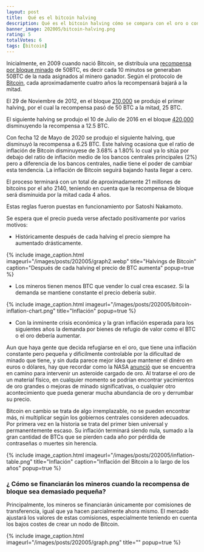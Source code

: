 ```yaml
---
layout: post
title:  Qué es el bitcoin halving
description: Qué es el bitcoin halving cómo se compara con el oro o con los bancos centrales
banner_image: 202005/bitcoin-halving.png
rating: 5
totalVotes: 6
tags: [bitcoin]
---
```


Inicialmente, en 2009 cuando nació Bitcoin, se distribuía una [recompensa por bloque minado](/que-es-proof-of-work) de 50BTC, es decir cada 10 minutos se generaban 50BTC de la nada asignados al minero ganador. Según el protocolo de [Bitcoin](/que-es-bitcoin), cada aproximadamente cuatro años la recompensará bajará a la mitad.

<!--more-->

El 29 de Noviembre de 2012, en el bloque  <a rel="nofollow" href="https://www.blockchain.com/btc/block/000000000000048b95347e83192f69cf0366076336c639f9b7228e9ba171342e">210,000</a> se produjo el primer halving, por el cual la recompensa pasó de 50 BTC a la mitad, 25 BTC.

El siguiente halving se produjo el 10 de Julio de 2016 en el bloque  <a rel="nofollow" href="https://www.blockchain.com/btc/block/000000000000000002cce816c0ab2c5c269cb081896b7dcb34b8422d6b74ffa1">420,000</a> disminuyendo la recompensa a 12.5 BTC.

Con fecha 12 de Mayo de 2020 se produjo el siguiente halving, que disminuyó la recompensa a 6.25 BTC. Este halving ocasiona que el ratio de inflación de Bitcoin disminuyese de 3.68% a 1.80% lo cual ya lo sitúa por debajo del ratio de inflación medio de los bancos centrales principales (2%) pero a diferencia de los bancos centrales, nadie tiene el poder de cambiar esta tendencia. La inflación de Bitcoin seguirá bajando hasta llegar a cero.

El proceso terminará con un total de aproximadamente 21 millones de bitcoins por el año 2140, teniendo en cuenta que la recompensa de bloque será disminuida por la mitad cada 4 años.

Estas reglas fueron puestas en funcionamiento por Satoshi Nakamoto.

Se espera que el precio pueda verse afectado positivamente por varios motivos:

- Históricamente después de cada halving el precio siempre ha aumentado drásticamente.

{% include image_caption.html imageurl="/images/posts/202005/graph2.webp" title="Halvings de Bitcoin" caption="Después de cada halving el precio de BTC aumenta" popup=true %}

- Los mineros tienen menos BTC que vender lo cual crea escasez. Si la demanda se mantiene constante el precio debería subir.

{% include image_caption.html imageurl="/images/posts/202005/bitcoin-inflation-chart.png" title="Inflación" popup=true %}

- Con la inminente crisis económica y la gran inflación esperada para los siguientes años la demanda por bienes de refugio de valor como el BTC o el oro debería aumentar.

Aun que haya gente que decida refugiarse en el oro, que tiene una inflación constante pero pequeña y dificilmente controlable por la dificultad de minado que tiene, y sin duda parece mejor idea que mantener el dinéro en euros o dólares, hay que recordar como la NASA <a rel="nofollow" href="https://www.foxnews.com/science/nasa-headed-towards-giant-golden-asteroid-that-could-make-everyone-on-earth-a-billionaire">anunció</a> que se encuentra en camino para intervenir un asteroide cargado de oro. Al tratarse el oro de un material físico, en cualquier momento se podrían encontrar yacimientos de oro grandes o mejoras de minado significativas, o cualquier otro acontecimiento que pueda generar mucha abundancia de oro y derrumbar su precio.

Bitcoin en cambio se trata de algo irremplazable, no se pueden encontrar más, ni multiplicar según los gobiernos centrales consideren adecuados. Por primera vez en la historia se trata del primer bien universal y permanentemente escaso. Su inflación terminará siendo nula, sumado a la gran cantidad de BTCs que se pierden cada año por pérdida de contraseñas o muertes sin herencia.


{% include image_caption.html imageurl="/images/posts/202005/inflation-table.png" title="Inflación" caption="Inflación del Bitcoin a lo largo de los años" popup=true %}

### ¿ Cómo se financiarán los mineros cuando la recompensa de bloque sea demasiado pequeña?

Principalmente, los mineros se financiarán únicamente por comisiones de transferencia, igual que ya hacen parcialmente ahora mismo. El mercado ajustará los valores de estas comisiones, especialmente teniendo en cuenta los bajos costes de crear un nodo de Bitcoin.

{% include image_caption.html imageurl="/images/posts/202005/graph.png" title="" popup=true %}


